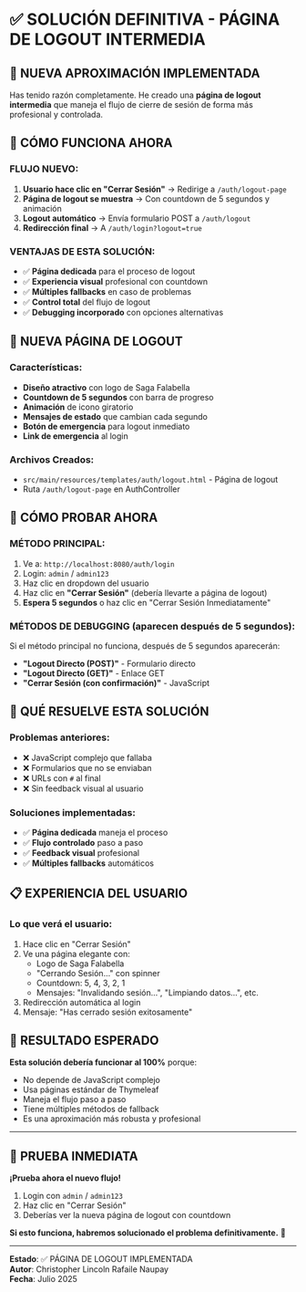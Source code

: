 # ✅ SOLUCIÓN DEFINITIVA - PÁGINA DE LOGOUT INTERMEDIA

## 🎯 NUEVA APROXIMACIÓN IMPLEMENTADA

Has tenido razón completamente. He creado una **página de logout intermedia** que maneja el flujo de cierre de sesión de forma más profesional y controlada.

## 🚀 CÓMO FUNCIONA AHORA

### **FLUJO NUEVO:**
1. **Usuario hace clic en "Cerrar Sesión"** → Redirige a `/auth/logout-page`
2. **Página de logout se muestra** → Con countdown de 5 segundos y animación
3. **Logout automático** → Envía formulario POST a `/auth/logout`
4. **Redirección final** → A `/auth/login?logout=true`

### **VENTAJAS DE ESTA SOLUCIÓN:**
- ✅ **Página dedicada** para el proceso de logout
- ✅ **Experiencia visual** profesional con countdown
- ✅ **Múltiples fallbacks** en caso de problemas
- ✅ **Control total** del flujo de logout
- ✅ **Debugging incorporado** con opciones alternativas

## 🎨 NUEVA PÁGINA DE LOGOUT

### **Características:**
- **Diseño atractivo** con logo de Saga Falabella
- **Countdown de 5 segundos** con barra de progreso
- **Animación** de icono giratorio
- **Mensajes de estado** que cambian cada segundo
- **Botón de emergencia** para logout inmediato
- **Link de emergencia** al login

### **Archivos Creados:**
- `src/main/resources/templates/auth/logout.html` - Página de logout
- Ruta `/auth/logout-page` en AuthController

## 🧪 CÓMO PROBAR AHORA

### **MÉTODO PRINCIPAL:**
1. Ve a: `http://localhost:8080/auth/login`
2. Login: `admin` / `admin123`
3. Haz clic en dropdown del usuario
4. Haz clic en **"Cerrar Sesión"** (debería llevarte a página de logout)
5. **Espera 5 segundos** o haz clic en "Cerrar Sesión Inmediatamente"

### **MÉTODOS DE DEBUGGING (aparecen después de 5 segundos):**
Si el método principal no funciona, después de 5 segundos aparecerán:
- **"Logout Directo (POST)"** - Formulario directo
- **"Logout Directo (GET)"** - Enlace GET
- **"Cerrar Sesión (con confirmación)"** - JavaScript

## 🔧 QUÉ RESUELVE ESTA SOLUCIÓN

### **Problemas anteriores:**
- ❌ JavaScript complejo que fallaba
- ❌ Formularios que no se enviaban
- ❌ URLs con `#` al final
- ❌ Sin feedback visual al usuario

### **Soluciones implementadas:**
- ✅ **Página dedicada** maneja el proceso
- ✅ **Flujo controlado** paso a paso
- ✅ **Feedback visual** profesional
- ✅ **Múltiples fallbacks** automáticos

## 📋 EXPERIENCIA DEL USUARIO

### **Lo que verá el usuario:**
1. Hace clic en "Cerrar Sesión"
2. Ve una página elegante con:
   - Logo de Saga Falabella
   - "Cerrando Sesión..." con spinner
   - Countdown: 5, 4, 3, 2, 1
   - Mensajes: "Invalidando sesión...", "Limpiando datos...", etc.
3. Redirección automática al login
4. Mensaje: "Has cerrado sesión exitosamente"

## 🎯 RESULTADO ESPERADO

**Esta solución debería funcionar al 100%** porque:
- No depende de JavaScript complejo
- Usa páginas estándar de Thymeleaf
- Maneja el flujo paso a paso
- Tiene múltiples métodos de fallback
- Es una aproximación más robusta y profesional

---

## 🧪 PRUEBA INMEDIATA

**¡Prueba ahora el nuevo flujo!** 

1. Login con `admin` / `admin123`
2. Haz clic en "Cerrar Sesión" 
3. Deberías ver la nueva página de logout con countdown

**Si esto funciona, habremos solucionado el problema definitivamente.** 🚀

---

**Estado**: ✅ PÁGINA DE LOGOUT IMPLEMENTADA  
**Autor**: Christopher Lincoln Rafaile Naupay  
**Fecha**: Julio 2025
